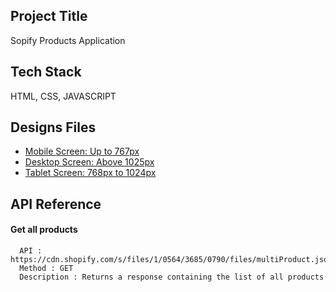 ## Project Title

Sopify Products Application

## Tech Stack

HTML, CSS, JAVASCRIPT

## Designs Files

- [Mobile Screen: Up to 767px](https://asset.cloudinary.com/amjay/91038bae3e28add24c5e70b6dd39ca7f)
- [Desktop Screen: Above 1025px](https://asset.cloudinary.com/amjay/994452580c7c0b218637b96b10f77769)
- [Tablet Screen: 768px to 1024px](https://asset.cloudinary.com/amjay/20eb769bc9771e6e37a879f589017203)

## API Reference

#### Get all products

```http
  API : https://cdn.shopify.com/s/files/1/0564/3685/0790/files/multiProduct.json
  Method : GET
  Description : Returns a response containing the list of all products
```
